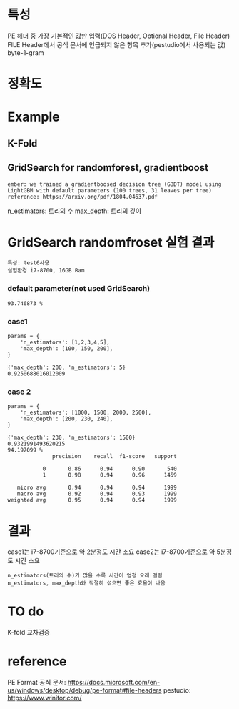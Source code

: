 # 특성
PE 헤더 중 가장 기본적인 값만 입력(DOS Header, Optional Header, File Header) 
FILE Header에서 공식 문서에 언급되지 않은 항목 추가(pestudio에서 사용되는 값) 
byte-1-gram


# 정확도

# Example
## K-Fold 

## GridSearch for randomforest, gradientboost
```
ember: we trained a gradientboosed decision tree (GBDT) model using LightGBM with default parameters (100 trees, 31 leaves per tree)
reference: https://arxiv.org/pdf/1804.04637.pdf
```

n_estimators: 트리의 수
max_depth: 트리의 깊이

# GridSearch randomfroset 실험 결과
```
특성: test6사용
실험환경 i7-8700, 16GB Ram
```

### default parameter(not used GridSearch)
```
93.746873 %
```

### case1
```
params = {
    'n_estimators': [1,2,3,4,5],    
    'max_depth': [100, 150, 200],
}

{'max_depth': 200, 'n_estimators': 5}
0.9250688016012009
```

### case 2

```
params = {
    'n_estimators': [1000, 1500, 2000, 2500],    
    'max_depth': [200, 230, 240],
}

{'max_depth': 230, 'n_estimators': 1500}
0.9321991493620215
94.197099 %
              precision    recall  f1-score   support

           0       0.86      0.94      0.90       540
           1       0.98      0.94      0.96      1459

   micro avg       0.94      0.94      0.94      1999
   macro avg       0.92      0.94      0.93      1999
weighted avg       0.95      0.94      0.94      1999
```

# 결과
case1는 i7-8700기준으로 약 2분정도 시간 소요
case2는 i7-8700기준으로 약 5분정도 시간 소요
```
n_estimators(트리의 수)가 많을 수록 시간이 엄청 오래 걸림
n_estimators, max_depth와 적절히 섞으면 좋은 효율이 나옴
```

# TO do 
K-fold 교차검증

# reference
PE Format 공식 문서: https://docs.microsoft.com/en-us/windows/desktop/debug/pe-format#file-headers
pestudio: https://www.winitor.com/